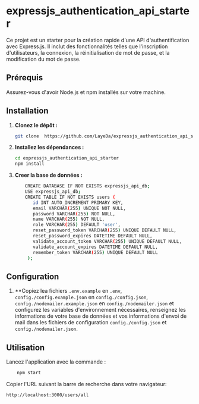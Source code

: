 # expressjs_authentication_api_starter

Ce projet est un starter pour la création rapide d'une API d'authentification avec Express.js. Il inclut des fonctionnalités telles que l'inscription d'utilisateurs, la connexion, la réinitialisation de mot de passe, et la modification du mot de passe.

## Prérequis

Assurez-vous d'avoir Node.js et npm installés sur votre machine.

## Installation

1. **Clonez le dépôt :**

    ```bash
    git clone  https://github.com/LayeDa/expressjs_authentication_api_starter.git
    ```

2. **Installez les dépendances :**

    ```bash
    cd expressjs_authentication_api_starter
    npm install
    ```

3. **Creer la base de données :**

```bash
       CREATE DATABASE IF NOT EXISTS expressjs_api_db;
       USE expressjs_api_db;
       CREATE TABLE IF NOT EXISTS users (
          id INT AUTO_INCREMENT PRIMARY KEY,
          email VARCHAR(255) UNIQUE NOT NULL,
          password VARCHAR(255) NOT NULL,
          name VARCHAR(255) NOT NULL,
          role VARCHAR(255) DEFAULT 'user',
          reset_password_token VARCHAR(255) UNIQUE DEFAULT NULL,
          reset_password_expires DATETIME DEFAULT NULL,
          validate_account_token VARCHAR(255) UNIQUE DEFAULT NULL,
          validate_account_expires DATETIME DEFAULT NULL,
          remember_token VARCHAR(255) UNIQUE DEFAULT NULL
        );
 ```

## Configuration

1. **Copiez lea fichiers `.env.example` en `.env`, `config./config.example.json` en `config./config.json`, `config./nodemailer.example.json` en `config./nodemailer.json`  et configurez les variables d'environnement nécessaires, renseignez les informations de votre base de données et vos informations d'envoi de mail dans les fichiers de configuration `config./config.json` et `config./nodemailer.json`.

## Utilisation

Lancez l'application avec la commande :

```bash
    npm start
```

Copier l'URL suivant la barre de recherche dans votre navigateur:

```bash
http://localhost:3000/users/all
```
